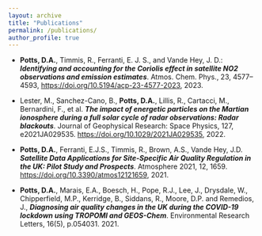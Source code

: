 ```yaml
---
layout: archive
title: "Publications"
permalink: /publications/
author_profile: true
---
```




- **Potts, D.A.**, Timmis, R., Ferranti, E. J. S., and Vande Hey, J. D.: ***Identifying and accounting for the Coriolis effect in satellite NO2 observations and emission estimates***. Atmos. Chem. Phys., 23, 4577–4593, https://doi.org/10.5194/acp-23-4577-2023, 2023.


- Lester, M., Sanchez-Cano, B., **Potts, D.A.**, Lillis, R., Cartacci, M., Bernardini, F., et al. ***The impact of energetic particles on the Martian ionosphere during a full solar cycle of radar observations: Radar blackouts***. Journal of Geophysical Research: Space Physics, 127, e2021JA029535. https://doi.org/10.1029/2021JA029535, 2022.


- **Potts, D.A.**, Ferranti, E.J.S., Timmis, R., Brown, A.S., Vande Hey, J.D. ***Satellite Data Applications for Site-Specific Air Quality Regulation in the UK: Pilot Study and Prospects***. Atmosphere 2021, 12, 1659. https://doi.org/10.3390/atmos12121659, 2021.


- **Potts, D.A.**, Marais, E.A., Boesch, H., Pope, R.J., Lee, J., Drysdale, W., Chipperfield, M.P., Kerridge, B., Siddans, R., Moore, D.P. and Remedios, J., ***Diagnosing air quality changes in the UK during the COVID-19 lockdown using TROPOMI and GEOS-Chem***. Environmental Research Letters, 16(5), p.054031. 2021.








